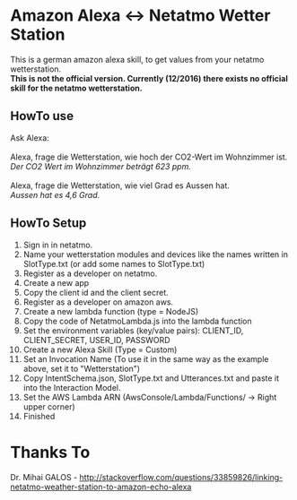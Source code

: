 # Amazon Alexa <-> Netatmo Wetter Station

This is a german amazon alexa skill, to get values from your netatmo wetterstation.
<br /><b>This is not the official version. Currently (12/2016) there exists no official skill for the netatmo wetterstation.</b>

## HowTo use
Ask Alexa:
<br /><br />
Alexa, frage die Wetterstation, wie hoch der CO2-Wert im Wohnzimmer ist.<br />
<i>Der CO2 Wert im Wohnzimmer beträgt 623 ppm.</i>
<br /><br />
Alexa, frage die Wetterstation, wie viel Grad es Aussen hat.<br />
<i>Aussen hat es 4,6 Grad.</i>

## HowTo Setup
1. Sign in in netatmo.
2. Name your wetterstation modules and devices like the names written in SlotType.txt (or add some names to SlotType.txt)
3. Register as a developer on netatmo.
4. Create a new app
5. Copy the client id and the client secret.
6. Register as a developer on amazon aws.
7. Create a new lambda function (type = NodeJS)
8. Copy the code of NetatmoLambda.js into the lambda function
9. Set the environment variables (key/value pairs): CLIENT_ID, CLIENT_SECRET, USER_ID, PASSWORD
10. Create a new Alexa Skill (Type = Custom)
11. Set an Invocation Name (To use it in the same way as the example above, set it to "Wetterstation")
12. Copy IntentSchema.json, SlotType.txt and Utterances.txt and paste it into the Interaction Model.
13. Set the AWS Lambda ARN (AwsConsole/Lambda/Functions/<YourFunctionName> -> Right upper corner)
14. Finished

# Thanks To
Dr. Mihai GALOS - http://stackoverflow.com/questions/33859826/linking-netatmo-weather-station-to-amazon-echo-alexa